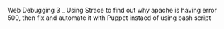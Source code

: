 Web Debugging 3 _ Using Strace to find out why apache is having error 500, then fix and automate it with Puppet instaed of using bash script
